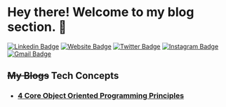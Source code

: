 # Hey there! Welcome to my blog section. 👋
[![Linkedin Badge](https://img.shields.io/badge/-mbsaiaditya-blue?style=flat&logo=Linkedin&logoColor=white&link=https://www.linkedin.com/in/mbsaiaditya/)](https://www.linkedin.com/in/mbsaiaditya/)
[![Website Badge](https://img.shields.io/badge/-mbsaiaditya.in-47CCCC?style=flat&logo=Google-Chrome&logoColor=white&link=https://jessicalim.me)](https://mbsaiaditya.in)
[![Twitter Badge](https://img.shields.io/badge/-@mbsaiaditya-1ca0f1?style=flat&labelColor=1ca0f1&logo=twitter&logoColor=white&link=https://twitter.com/_jesslim)](https://twitter.com/mbsaiaditya)
[![Instagram Badge](https://img.shields.io/badge/-@mbsaiaditya-purple?style=flat&logo=instagram&logoColor=white&link=https://instagram.com/https://www.instagram.com/mbsaiaditya/)](https://instagram.com/mbsaiaditya)
[![Gmail Badge](https://img.shields.io/badge/-mbsaiaditya-c14438?style=flat&logo=Gmail&logoColor=white&link=mailto:jessicalim813@gmail.com)](mailto:mbsaiaditya@gmail.com)

## ~~My Blogs~~ Tech Concepts

- ### [**4 Core Object Oriented Programming Principles**](/blog/4-core-oops-principles/)

<!-- [**Greyfeathers pvt ltd.**](https://www.kpn.com/) • Internship \
Languages & Technologies: `Python`, `FastAPI`, `MongoDB`, `AWS`, `GCP` \ -->



